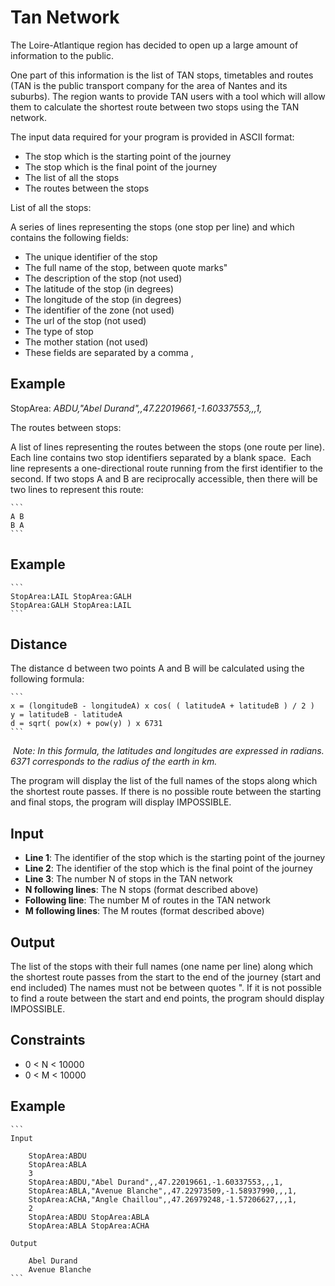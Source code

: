 # Tan Network

The Loire-Atlantique region has decided to open up a large amount of information to the public.

One part of this information is the list of TAN stops, timetables and routes (TAN is the public transport company for the area of Nantes and its suburbs). The region wants to provide TAN users with a tool which will allow them to calculate the shortest route between two stops using the TAN network.

The input data required for your program is provided in ASCII format:

* The stop which is the starting point of the journey
* The stop which is the final point of the journey
* The list of all the stops
* The routes between the stops

List of all the stops:

A series of lines representing the stops (one stop per line) and which contains the following fields:

* The unique identifier of the stop
* The full name of the stop, between quote marks"
* The description of the stop (not used)
* The latitude of the stop (in degrees)
* The longitude of the stop (in degrees)
* The identifier of the zone (not used)
* The url of the stop (not used)
* The type of stop
* The mother station (not used)
* These fields are separated by a comma ,

## Example

StopArea: _ABDU,"Abel Durand",,47.22019661,-1.60337553,,,1,_

The routes between stops:

A list of lines representing the routes between the stops (one route per line). Each line contains two stop identifiers separated by a blank space.
​
Each line represents a one-directional route running from the first identifier to the second. If two stops A and B are reciprocally accessible, then there will be two lines to represent this route:

    ```
    A B
    B A
    ```

## Example

    ```
    StopArea:LAIL StopArea:GALH
    StopArea:GALH StopArea:LAIL
    ```

## Distance

The distance d between two points A and B will be calculated using the following formula:

    ```
    x = (longitudeB - longitudeA) x cos( ( latitudeA + latitudeB ) / 2 )
    y = latitudeB - latitudeA
    d = sqrt( pow(x) + pow(y) ) x 6731
    ```
​
_Note: In this formula, the latitudes and longitudes are expressed in radians. 6371 corresponds to the radius of the earth in km._

The program will display the list of the full names of the stops along which the shortest route passes. If there is no possible route between the starting and final stops, the program will display IMPOSSIBLE.

## Input

* **Line 1**: The identifier of the stop which is the starting point of the journey
* **Line 2**: The identifier of the stop which is the final point of the journey
* **Line 3**: The number N of stops in the TAN network
* **N following lines**: The N stops (format described above)
* **Following line**: The number M of routes in the TAN network
* **M following lines**: The M routes (format described above)

## Output

The list of the stops with their full names (one name per line) along which the shortest route passes from the start to the end of the journey (start and end included) The names must not be between quotes ".
If it is not possible to find a route between the start and end points, the program should display IMPOSSIBLE.

## Constraints

* 0 < N < 10000
* 0 < M < 10000

## Example

    ```
    Input

        StopArea:ABDU
        StopArea:ABLA
        3
        StopArea:ABDU,"Abel Durand",,47.22019661,-1.60337553,,,1,
        StopArea:ABLA,"Avenue Blanche",,47.22973509,-1.58937990,,,1,
        StopArea:ACHA,"Angle Chaillou",,47.26979248,-1.57206627,,,1,
        2
        StopArea:ABDU StopArea:ABLA
        StopArea:ABLA StopArea:ACHA

    Output

        Abel Durand
        Avenue Blanche
    ```